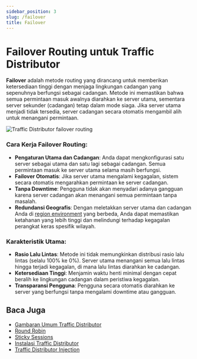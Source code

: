 ```yaml
---
sidebar_position: 3
slug: /failover
title: Failover
---
```


# Failover Routing untuk Traffic Distributor

**Failover** adalah metode routing yang dirancang untuk memberikan ketersediaan tinggi dengan menjaga lingkungan cadangan yang sepenuhnya berfungsi sebagai cadangan. Metode ini memastikan bahwa semua permintaan masuk awalnya diarahkan ke server utama, sementara server sekunder (cadangan) tetap dalam mode siaga. Jika server utama menjadi tidak tersedia, server cadangan secara otomatis mengambil alih untuk menangani permintaan.

<img src="https://assets.dewacloud.com/dewacloud-docs/application_settings/traffic-distributor/routing-methods/failover/1.png" alt="Traffic Distributor failover routing" max-width="30%"/>

### Cara Kerja Failover Routing:
- **Pengaturan Utama dan Cadangan**: Anda dapat mengkonfigurasi satu server sebagai utama dan satu lagi sebagai cadangan. Semua permintaan masuk ke server utama selama masih berfungsi.
- **Failover Otomatis**: Jika server utama mengalami kegagalan, sistem secara otomatis mengarahkan permintaan ke server cadangan.
- **Tanpa Downtime**: Pengguna tidak akan menyadari adanya gangguan karena server cadangan akan menangani semua permintaan tanpa masalah.
- **Redundansi Geografis**: Dengan meletakkan server utama dan cadangan Anda di [region environment](https://docs.dewacloud.com/docs/environment-regions/) yang berbeda, Anda dapat memastikan ketahanan yang lebih tinggi dan melindungi terhadap kegagalan perangkat keras spesifik wilayah.

### Karakteristik Utama:
- **Rasio Lalu Lintas**: Metode ini tidak memungkinkan distribusi rasio lalu lintas (selalu 100% ke 0%). Server utama menangani semua lalu lintas hingga terjadi kegagalan, di mana lalu lintas diarahkan ke cadangan.
- **Ketersediaan Tinggi**: Menjamin waktu henti minimal dengan cepat beralih ke lingkungan cadangan dalam peristiwa kegagalan.
- **Transparansi Pengguna**: Pengguna secara otomatis diarahkan ke server yang berfungsi tanpa mengalami downtime atau gangguan.

## Baca Juga

- [Gambaran Umum Traffic Distributor](https://docs.dewacloud.com/docs/traffic-distributor/)
- [Round Robin](https://docs.dewacloud.com/docs/round-robin-traffic-routing/)
- [Sticky Sessions](https://docs.dewacloud.com/docs/sticky-sessions-traffic-routing/)
- [Instalasi Traffic Distributor](https://docs.dewacloud.com/docs/traffic-distributor-installation/)
- [Traffic Distributor Injection](https://docs.dewacloud.com/docs/traffic-distributor-injection/)